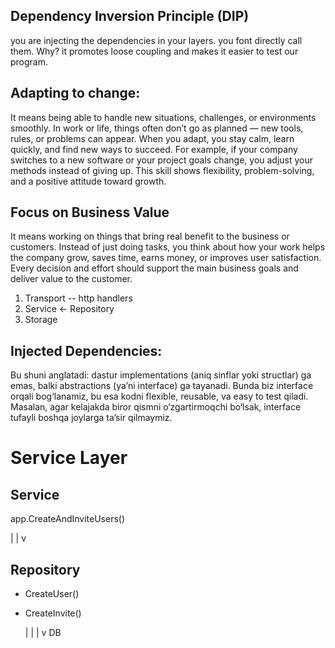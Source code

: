 ## Dependency Inversion Principle (DIP)
you are injecting the dependencies in your layers. you font directly call them. 
Why? it promotes loose coupling and makes it easier to test our program.


## Adapting to change:
It means being able to handle new situations, challenges, or environments smoothly.
In work or life, things often don’t go as planned — new tools, rules, or problems can appear.
When you adapt, you stay calm, learn quickly, and find new ways to succeed. For example,
if your company switches to a new software or your project goals change,
you adjust your methods instead of giving up. This skill shows flexibility,
problem-solving, and a positive attitude toward growth.


## Focus on Business Value
It means working on things that bring real benefit to the business or customers. 
Instead of just doing tasks, you think about how your work helps the company grow,
saves time, earns money, or improves user satisfaction.
Every decision and effort should support the main business goals and deliver value to the customer.


1) Transport  -- http handlers
2) Service <- Repository 
3) Storage

## Injected Dependencies:
Bu shuni anglatadi: dastur implementations (aniq sinflar yoki structlar) ga emas, balki abstractions (ya’ni interface) ga tayanadi.
Bunda biz interface orqali bog‘lanamiz, bu esa kodni flexible, reusable, va easy to test qiladi.
Masalan, agar kelajakda biror qismni o‘zgartirmoqchi bo‘lsak, interface tufayli boshqa joylarga ta’sir qilmaymiz.


# Service Layer
## Service 
app.CreateAndInviteUsers()

  |
  |
  v
## Repository
* CreateUser()
* CreateInvite()

  |
  |
  |
  v
DB
